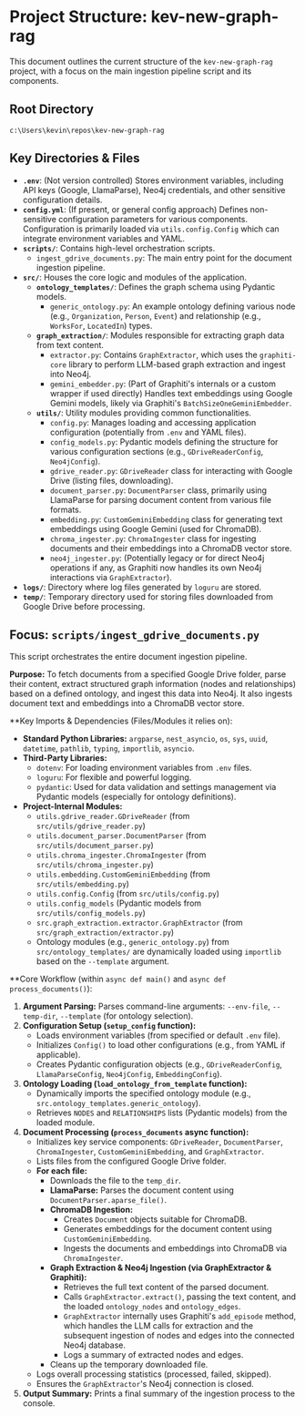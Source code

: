 # Project Structure: kev-new-graph-rag

This document outlines the current structure of the `kev-new-graph-rag` project, with a focus on the main ingestion pipeline script and its components.

## Root Directory
`c:\Users\kevin\repos\kev-new-graph-rag`

## Key Directories & Files

*   **`.env`**: (Not version controlled) Stores environment variables, including API keys (Google, LlamaParse), Neo4j credentials, and other sensitive configuration details.
*   **`config.yml`**: (If present, or general config approach) Defines non-sensitive configuration parameters for various components. Configuration is primarily loaded via `utils.config.Config` which can integrate environment variables and YAML.
*   **`scripts/`**: Contains high-level orchestration scripts.
    *   `ingest_gdrive_documents.py`: The main entry point for the document ingestion pipeline.
*   **`src/`**: Houses the core logic and modules of the application.
    *   **`ontology_templates/`**: Defines the graph schema using Pydantic models.
        *   `generic_ontology.py`: An example ontology defining various node (e.g., `Organization`, `Person`, `Event`) and relationship (e.g., `WorksFor`, `LocatedIn`) types.
    *   **`graph_extraction/`**: Modules responsible for extracting graph data from text content.
        *   `extractor.py`: Contains `GraphExtractor`, which uses the `graphiti-core` library to perform LLM-based graph extraction and ingest into Neo4j.
        *   `gemini_embedder.py`: (Part of Graphiti's internals or a custom wrapper if used directly) Handles text embeddings using Google Gemini models, likely via Graphiti's `BatchSizeOneGeminiEmbedder`.
    *   **`utils/`**: Utility modules providing common functionalities.
        *   `config.py`: Manages loading and accessing application configuration (potentially from `.env` and YAML files).
        *   `config_models.py`: Pydantic models defining the structure for various configuration sections (e.g., `GDriveReaderConfig`, `Neo4jConfig`).
        *   `gdrive_reader.py`: `GDriveReader` class for interacting with Google Drive (listing files, downloading).
        *   `document_parser.py`: `DocumentParser` class, primarily using LlamaParse for parsing document content from various file formats.
        *   `embedding.py`: `CustomGeminiEmbedding` class for generating text embeddings using Google Gemini (used for ChromaDB).
        *   `chroma_ingester.py`: `ChromaIngester` class for ingesting documents and their embeddings into a ChromaDB vector store.
        *   `neo4j_ingester.py`: (Potentially legacy or for direct Neo4j operations if any, as Graphiti now handles its own Neo4j interactions via `GraphExtractor`).
*   **`logs/`**: Directory where log files generated by `loguru` are stored.
*   **`temp/`**: Temporary directory used for storing files downloaded from Google Drive before processing.

## Focus: `scripts/ingest_gdrive_documents.py`

This script orchestrates the entire document ingestion pipeline.

**Purpose:**
To fetch documents from a specified Google Drive folder, parse their content, extract structured graph information (nodes and relationships) based on a defined ontology, and ingest this data into Neo4j. It also ingests document text and embeddings into a ChromaDB vector store.

**Key Imports & Dependencies (Files/Modules it relies on):

*   **Standard Python Libraries:** `argparse`, `nest_asyncio`, `os`, `sys`, `uuid`, `datetime`, `pathlib`, `typing`, `importlib`, `asyncio`.
*   **Third-Party Libraries:**
    *   `dotenv`: For loading environment variables from `.env` files.
    *   `loguru`: For flexible and powerful logging.
    *   `pydantic`: Used for data validation and settings management via Pydantic models (especially for ontology definitions).
*   **Project-Internal Modules:**
    *   `utils.gdrive_reader.GDriveReader` (from `src/utils/gdrive_reader.py`)
    *   `utils.document_parser.DocumentParser` (from `src/utils/document_parser.py`)
    *   `utils.chroma_ingester.ChromaIngester` (from `src/utils/chroma_ingester.py`)
    *   `utils.embedding.CustomGeminiEmbedding` (from `src/utils/embedding.py`)
    *   `utils.config.Config` (from `src/utils/config.py`)
    *   `utils.config_models` (Pydantic models from `src/utils/config_models.py`)
    *   `src.graph_extraction.extractor.GraphExtractor` (from `src/graph_extraction/extractor.py`)
    *   Ontology modules (e.g., `generic_ontology.py`) from `src/ontology_templates/` are dynamically loaded using `importlib` based on the `--template` argument.

**Core Workflow (within `async def main()` and `async def process_documents()`):

1.  **Argument Parsing:** Parses command-line arguments: `--env-file`, `--temp-dir`, `--template` (for ontology selection).
2.  **Configuration Setup (`setup_config` function):**
    *   Loads environment variables (from specified or default `.env` file).
    *   Initializes `Config()` to load other configurations (e.g., from YAML if applicable).
    *   Creates Pydantic configuration objects (e.g., `GDriveReaderConfig`, `LlamaParseConfig`, `Neo4jConfig`, `EmbeddingConfig`).
3.  **Ontology Loading (`load_ontology_from_template` function):**
    *   Dynamically imports the specified ontology module (e.g., `src.ontology_templates.generic_ontology`).
    *   Retrieves `NODES` and `RELATIONSHIPS` lists (Pydantic models) from the loaded module.
4.  **Document Processing (`process_documents` async function):**
    *   Initializes key service components: `GDriveReader`, `DocumentParser`, `ChromaIngester`, `CustomGeminiEmbedding`, and `GraphExtractor`.
    *   Lists files from the configured Google Drive folder.
    *   **For each file:**
        *   Downloads the file to the `temp_dir`.
        *   **LlamaParse:** Parses the document content using `DocumentParser.aparse_file()`.
        *   **ChromaDB Ingestion:**
            *   Creates `Document` objects suitable for ChromaDB.
            *   Generates embeddings for the document content using `CustomGeminiEmbedding`.
            *   Ingests the documents and embeddings into ChromaDB via `ChromaIngester`.
        *   **Graph Extraction & Neo4j Ingestion (via GraphExtractor & Graphiti):**
            *   Retrieves the full text content of the parsed document.
            *   Calls `GraphExtractor.extract()`, passing the text content, and the loaded `ontology_nodes` and `ontology_edges`.
            *   `GraphExtractor` internally uses Graphiti's `add_episode` method, which handles the LLM calls for extraction and the subsequent ingestion of nodes and edges into the connected Neo4j database.
            *   Logs a summary of extracted nodes and edges.
        *   Cleans up the temporary downloaded file.
    *   Logs overall processing statistics (processed, failed, skipped).
    *   Ensures the `GraphExtractor`'s Neo4j connection is closed.
5.  **Output Summary:** Prints a final summary of the ingestion process to the console.
